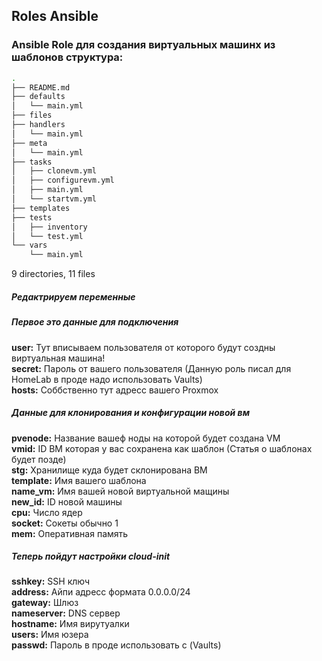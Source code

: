 
## Roles Ansible
### Ansible Role для создания виртуальных машинх из шаблонов структура:
```bash
.
├── README.md
├── defaults
│   └── main.yml
├── files
├── handlers
│   └── main.yml
├── meta
│   └── main.yml
├── tasks
│   ├── clonevm.yml
│   ├── configurevm.yml
│   ├── main.yml
│   └── startvm.yml
├── templates
├── tests
│   ├── inventory
│   └── test.yml
└── vars
    └── main.yml
```
9 directories, 11 files
##### Редактрируем переменные 
##### Первое это данные для подключения
**user:** Тут вписываем пользователя от которого будут создны виртуальная машина!\
**secret:** Пароль от вашего пользователя (Данную роль писал для HomeLab в проде надо использовать Vaults)\
**hosts:** Соббственно тут адресс вашего Proxmox
##### Данные для клонирования и конфигурации новой вм
**pvenode:** Название вашеф ноды на которой будет создана VM\
**vmid:** ID ВМ которая у вас сохранена как шаблон (Статья о шаблонах будет позде)\
**stg:** Хранилище куда будет склонирована ВМ\
**template:** Имя вашего шаблона\
**name_vm:** Имя вашей новой виртуальной мащины\
**new_id:** ID новой машины\
**cpu:** Число ядер\
**socket:** Сокеты обычно 1\
**mem:** Оперативная память
##### Теперь пойдут настройки cloud-init
**sshkey:** SSH ключ\
**address:** Айпи адресс формата 0.0.0.0/24\
**gateway:** Шлюз\
**nameserver:** DNS сервер\
**hostname:** Имя вирутуалки\
**users:** Имя юзера\
**passwd:** Пароль в проде использовать с (Vaults)